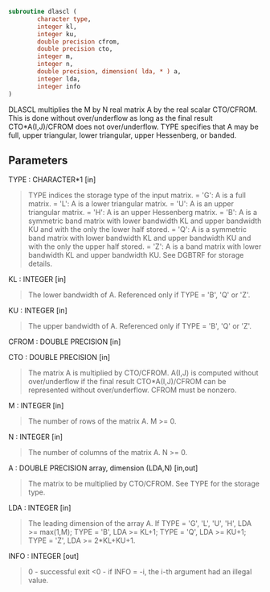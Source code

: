 ```fortran
subroutine dlascl (
        character type,
        integer kl,
        integer ku,
        double precision cfrom,
        double precision cto,
        integer m,
        integer n,
        double precision, dimension( lda, * ) a,
        integer lda,
        integer info
)
```

DLASCL multiplies the M by N real matrix A by the real scalar
CTO/CFROM.  This is done without over/underflow as long as the final
result CTO\*A(I,J)/CFROM does not over/underflow. TYPE specifies that
A may be full, upper triangular, lower triangular, upper Hessenberg,
or banded.

## Parameters
TYPE : CHARACTER\*1 [in]
> TYPE indices the storage type of the input matrix.
> = 'G':  A is a full matrix.
> = 'L':  A is a lower triangular matrix.
> = 'U':  A is an upper triangular matrix.
> = 'H':  A is an upper Hessenberg matrix.
> = 'B':  A is a symmetric band matrix with lower bandwidth KL
> and upper bandwidth KU and with the only the lower
> half stored.
> = 'Q':  A is a symmetric band matrix with lower bandwidth KL
> and upper bandwidth KU and with the only the upper
> half stored.
> = 'Z':  A is a band matrix with lower bandwidth KL and upper
> bandwidth KU. See DGBTRF for storage details.

KL : INTEGER [in]
> The lower bandwidth of A.  Referenced only if TYPE = 'B',
> 'Q' or 'Z'.

KU : INTEGER [in]
> The upper bandwidth of A.  Referenced only if TYPE = 'B',
> 'Q' or 'Z'.

CFROM : DOUBLE PRECISION [in]

CTO : DOUBLE PRECISION [in]
> 
> The matrix A is multiplied by CTO/CFROM. A(I,J) is computed
> without over/underflow if the final result CTO\*A(I,J)/CFROM
> can be represented without over/underflow.  CFROM must be
> nonzero.

M : INTEGER [in]
> The number of rows of the matrix A.  M >= 0.

N : INTEGER [in]
> The number of columns of the matrix A.  N >= 0.

A : DOUBLE PRECISION array, dimension (LDA,N) [in,out]
> The matrix to be multiplied by CTO/CFROM.  See TYPE for the
> storage type.

LDA : INTEGER [in]
> The leading dimension of the array A.
> If TYPE = 'G', 'L', 'U', 'H', LDA >= max(1,M);
> TYPE = 'B', LDA >= KL+1;
> TYPE = 'Q', LDA >= KU+1;
> TYPE = 'Z', LDA >= 2\*KL+KU+1.

INFO : INTEGER [out]
> 0  - successful exit
> <0 - if INFO = -i, the i-th argument had an illegal value.

